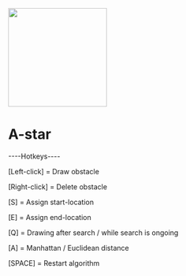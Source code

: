 

<img src="https://user-images.githubusercontent.com/100841793/219842929-99f96f6c-646c-482f-b27c-d2720559616c.mp4" width="200">

# A-star

----Hotkeys----

[Left-click] = Draw obstacle

[Right-click] = Delete obstacle

[S] = Assign start-location

[E] = Assign end-location

[Q] = Drawing after search / while search is ongoing

[A] = Manhattan / Euclidean distance

[SPACE] = Restart algorithm
